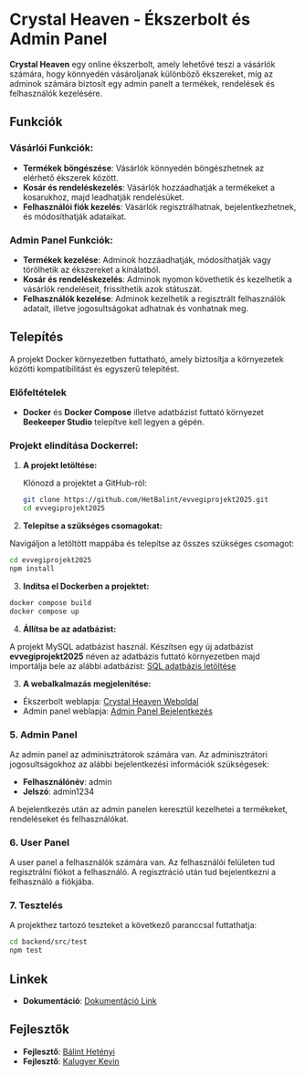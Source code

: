 
# Crystal Heaven - Ékszerbolt és Admin Panel

**Crystal Heaven** egy online ékszerbolt, amely lehetővé teszi a vásárlók számára, hogy könnyedén vásároljanak különböző ékszereket, míg az adminok számára biztosít egy admin panelt a termékek, rendelések és felhasználók kezelésére.

## Funkciók

### Vásárlói Funkciók:
- **Termékek böngészése**: Vásárlók könnyedén böngészhetnek az elérhető ékszerek között.
- **Kosár és rendeléskezelés**: Vásárlók hozzáadhatják a termékeket a kosarukhoz, majd leadhatják rendelésüket.
- **Felhasználói fiók kezelés**: Vásárlók regisztrálhatnak, bejelentkezhetnek, és módosíthatják adataikat.

### Admin Panel Funkciók:
- **Termékek kezelése**: Adminok hozzáadhatják, módosíthatják vagy törölhetik az ékszereket a kínálatból.
- **Kosár és rendeléskezelés**: Adminok nyomon követhetik és kezelhetik a vásárlók rendeléseit, frissíthetik azok státuszát.
- **Felhasználók kezelése**: Adminok kezelhetik a regisztrált felhasználók adatait, illetve jogosultságokat adhatnak és vonhatnak meg.

## Telepítés

A projekt Docker környezetben futtatható, amely biztosítja a környezetek közötti kompatibilitást és egyszerű telepítést.

### Előfeltételek

- **Docker** és **Docker Compose** illetve adatbázist futtató környezet **Beekeeper Studio** telepítve kell legyen a gépén.

### Projekt elindítása Dockerrel:

1. **A projekt letöltése:**

   Klónozd a projektet a GitHub-ról:

   ```bash
   git clone https://github.com/HetBalint/evvegiprojekt2025.git
   cd evvegiprojekt2025
   ```


2.  **Telepítse a szükséges csomagokat:**

Navigáljon a letöltött mappába és telepítse az összes szükséges csomagot:

```bash
cd evvegiprojekt2025
npm install
```

3.  **Indítsa el Dockerben a projektet:**



```bash
docker compose build
docker compose up
```



4.  **Állítsa be az adatbázist:**

A projekt MySQL adatbázist használ. Készítsen egy új adatbázist **evvegiprojekt2025** néven az adatbázis futtató környezetben majd importálja bele az alábbi adatbázist:
[SQL adatbázis letöltése](https://github.com/HetBalint/evvegiprojekt2025/blob/main/evvegiprojekt2025%20(8).sql)


3.  **A webalkalmazás megjelenítése:**

- Ékszerbolt weblapja: [Crystal Heaven Weboldal](http://localhost:3000/home)
- Admin panel weblapja: [Admin Panel Bejelentkezés](http://localhost:3000/admin/login)



### 5. Admin Panel

Az admin panel az adminisztrátorok számára van. Az adminisztrátori jogosultságokhoz az alábbi bejelentkezési információk szükségesek:

- **Felhasználónév**: admin
- **Jelszó**: admin1234

A bejelentkezés után az admin panelen keresztül kezelhetei a termékeket, rendeléseket és felhasználókat.

### 6. User Panel

A user panel a felhasználók számára van. Az felhasználói felületen tud regisztrálni fiókot a felhasználó.
A regisztráció után tud bejelentkezni a felhasználó a fiókjába.


### 7. Tesztelés

A projekthez tartozó teszteket a következő paranccsal futtathatja:

```bash
cd backend/src/test
npm test
```

## Linkek


- **Dokumentáció**: [Dokumentáció Link](https://github.com/HetBalint/evvegiprojekt2025/blob/main/Projektmunka%20dokumenta%CC%81cio%CC%81.pdf)

## Fejlesztők

- **Fejlesztő**: [Bálint Hetényi](https://github.com/HetBalint)
- **Fejlesztő**: [Kalugyer Kevin](https://github.com/Kaluszz)
